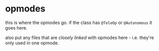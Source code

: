 # opmodes

this is where the opmodes go. if the class has `@TeleOp` or `@Autonomous` it goes here.

also put any files that are *closely linked* with opmodes here - i.e. they're only used in one
opmode.
